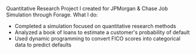 Quantitative Research Project I created for JPMorgan & Chase Job Simulation through Forage. 
What I do:
- Completed a simulation focused on quantitative research methods 
- Analyzed a book of loans to estimate a customer's probability of default
- Used dynamic programming to convert FICO scores into categorical data to predict defaults
